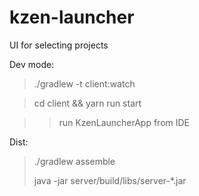 # kzen-launcher
UI for selecting projects

Dev mode:
> ./gradlew -t client:watch

> cd client && yarn run start 

> > run KzenLauncherApp from IDE

Dist:
> ./gradlew assemble
>
> java -jar server/build/libs/server-*.jar
